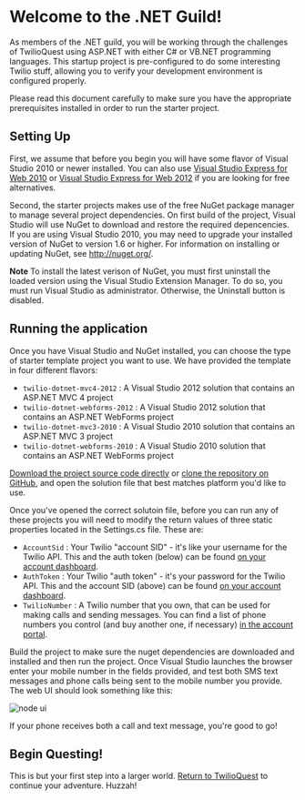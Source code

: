 # Welcome to the .NET Guild!

As members of the .NET guild, you will be working through the challenges of TwilioQuest using ASP.NET with either C# or VB.NET programming languages.  This startup project is pre-configured to do some interesting Twilio stuff, allowing you to verify your development environment is configured properly.  

Please read this document carefully to make sure you have the appropriate prerequisites installed in order to run the starter project.

## Setting Up

First, we assume that before you begin you will have some flavor of Visual Studio 2010 or newer installed.  You can also use [Visual Studio Express for Web 2010](http://www.microsoft.com/visualstudio/eng/downloads#d-2010-express) or [Visual Studio Express for Web 2012](http://www.microsoft.com/visualstudio/eng/downloads#d-2012-express) if you are looking for free alternatives.

Second, the starter projects makes use of the free NuGet package manager to manage several project dependencies.  On first build of the project, Visual Studio will use NuGet to download and restore the required depencencies.  If you are using Visual Studio 2010, you may need to upgrade your installed version of NuGet to version 1.6 or higher.  For information on installing or updating NuGet, see http://nuget.org/.

**Note**
To install the latest verison of NuGet, you must first uninstall the loaded version using the Visual Studio Extension Manager. To do so, you must run Visual Studio as administrator. Otherwise, the Uninstall button is disabled.

## Running the application

Once you have Visual Studio and NuGet installed, you can choose the type of starter template project you want to use.  We have provided the template in four different flavors:

* `twilio-dotnet-mvc4-2012` : A Visual Studio 2012 solution that contains an ASP.NET MVC 4 project
* `twilio-dotnet-webforms-2012` : A Visual Studio 2012 solution that contains an ASP.NET WebForms project
* `twilio-dotnet-mvc3-2010` : A Visual Studio 2010 solution that contains an ASP.NET MVC 3 project
* `twilio-dotnet-webforms-2010` : A Visual Studio 2010 solution that contains an ASP.NET WebForms project

[Download the project source code directly](https://github.com/twilio/starter-ditnet/archive/master.zip) or [clone the repository on GitHub](https://github.com/twilio/starter-dotnet), and open the solution file that best matches platform you'd like to use.

Once you've opened the correct solutoin file, before you can run any of these projects you will need to modify the return values of three static properties located in the Settings.cs file.  These are:

* `AccountSid` : Your Twilio "account SID" - it's like your username for the Twilio API.  This and the auth token (below) can be found [on your account dashboard](https://www.twilio.com/user/account).
* `AuthToken` : Your Twilio "auth token" - it's your password for the Twilio API.  This and the account SID (above) can be found [on your account dashboard](https://www.twilio.com/user/account).
* `TwilioNumber` : A Twilio number that you own, that can be used for making calls and sending messages.  You can find a list of phone numbers you control (and buy another one, if necessary) [in the account portal](https://www.twilio.com/user/account/phone-numbers/incoming).

Build the project to make sure the nuget dependencies are downloaded and installed and then run the project.  Once Visual Studio launches the browser enter your mobile number in the fields provided, and test both SMS text messages and phone calls being sent to the mobile number you provide. The web UI should look something like this:

![node ui](http://imgur.com/isBRAWL)

If your phone receives both a call and text message, you're good to go!

## Begin Questing!
This is but your first step into a larger world.  [Return to TwilioQuest](http://quest.twilio.com) to continue your adventure.  Huzzah!
